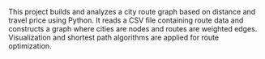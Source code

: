 This project builds and analyzes a city route graph based on distance and travel price using Python. It reads a CSV file containing route data and constructs a graph where cities are nodes and routes are weighted edges. Visualization and shortest path algorithms are applied for route optimization.
